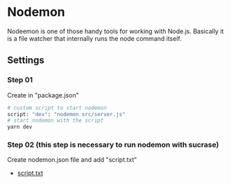 # Nodemon
Nodeemon is one of those handy tools for working with Node.js. Basically it is a file watcher that internally runs the node command itself.


## Settings 

### Step 01
Create in "package.json"
```bash
# custom script to start nodemon
script: "dev": "nodemon src/server.js"
# start nodemon with the script
yarn dev
```


### Step 02 (this step is necessary to run nodemon with sucrase) 
Create nodemon.json file and add "script.txt" 
* [script.txt](https://github.com/AlvaroYmagawa/GoStack08/blob/master/Node.js/Nodemon/script.txt)
	
